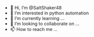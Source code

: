 - 👋 Hi, I’m @SaltShaker48
- 👀 I’m interested in python automation
- 🌱 I’m currently learning ...
- 💞️ I’m looking to collaborate on ...
- 📫 How to reach me ...

<!---
SaltShaker48/SaltShaker48 is a ✨ special ✨ repository because its `README.md` (this file) appears on your GitHub profile.
You can click the Preview link to take a look at your changes.
--->

